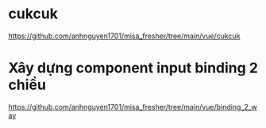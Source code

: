 # cukcuk
https://github.com/anhnguyen1701/misa_fresher/tree/main/vue/cukcuk
# Xây dựng component input binding 2 chiều
https://github.com/anhnguyen1701/misa_fresher/tree/main/vue/binding_2_way
